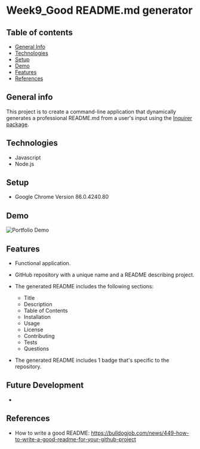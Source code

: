 # Week9_Good README.md generator

## Table of contents

- [General Info](#general-info)
- [Technologies](#technologies)
- [Setup](#setup)
- [Demo](#demo)
- [Features](#features)
- [References](#references)

## General info

This project is to create a command-line application that dynamically generates a professional README.md from a user's input using the [Inquirer package](https://www.npmjs.com/package/inquirer).

## Technologies

- Javascript
- Node.js

## Setup

- Google Chrome Version 86.0.4240.80

## Demo

![Portfolio Demo](https://github.com/great-simonlee/Wk8_PortfolioPageUpdate/blob/main/Portfolio%20Update.gif)

## Features

- Functional application.

- GitHub repository with a unique name and a README describing project.

- The generated README includes the following sections:

  - Title
  - Description
  - Table of Contents
  - Installation
  - Usage
  - License
  - Contributing
  - Tests
  - Questions

- The generated README includes 1 badge that's specific to the repository.

## Future Development

-

## References

- How to write a good README: https://bulldogjob.com/news/449-how-to-write-a-good-readme-for-your-github-project
